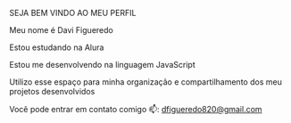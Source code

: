SEJA BEM VINDO AO MEU PERFIL 

Meu nome é Davi Figueredo

Estou estudando na Alura

Estou me desenvolvendo na linguagem JavaScript

Utilizo esse espaço para minha organização e compartilhamento dos meu projetos desenvolvidos

Você pode entrar em contato comigo 📫:
dfigueredo820@gmail.com 
